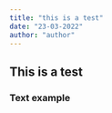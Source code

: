 ```yaml
---
title: "this is a test"
date: "23-03-2022"
author: "author"
---
```


## This is a test

### Text example
